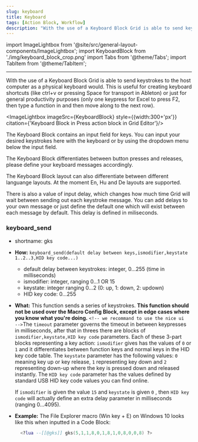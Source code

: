 ```yaml
---
slug: keyboard
title: Keyboard
tags: [Action Block, Workflow]
description: "With the use of a Keyboard Block Grid is able to send keystrokes to the host computer as a physical keyboard would."
---
```

import ImageLightbox from '@site/src/general-layout-components/ImageLightbox';
import KeyboardBlock from './img/keyboard_block_crop.png'
import Tabs from '@theme/Tabs';
import TabItem from '@theme/TabItem';

---

<Tabs>
  <TabItem value="About Keyboard" label="About Keyboard" default>

With the use of a Keyboard Block Grid is able to send keystrokes to the host computer as a physical keyboard would. This is useful for creating keyboard shortcuts (like ctrl+v or pressing Space for transport in Ableton) or just for general productivity purposes (only one keypress for Excel to press F2, then type a function in and then move along to the next row).


<ImageLightbox imageSrc={KeyboardBlock} style={{width:300+'px'}} citation={'Keyboard Block in Press action block in Grid Editor'}/>


The Keyboard Block contains an input field for keys. You can input your desired keystrokes here with the keyboard or by using the dropdown menu below the input field.

The Keyboard Block differentiates between button presses and releases, please define your keyboard messages accordingly.

The Keyboard Block layout can also differentiate between different languange layouts. At the moment En, Hu and De layouts are supported.

There is also a value of input delay, which changes how much time Grid will wait between sending out each keystroke message. You can add delays to your own message or just define the default one which will exist between each message by default. This delay is defined in miliseconds.

</TabItem>
  <TabItem value="Reference Manual Entry" label="Reference Manual Entry">

### keyboard_send

- shortname: gks
- **How:** `keyboard_send(default delay between keys,ismodifier,keystate 1..2..3,HID key code...)`

  - default delay between keystrokes: integer, 0...255 (time in milliseconds)
  - ismodifier: integer, ranging 0...1 OR 15
  - keystate: integer ranging 0...2 (0: up, 1: down, 2: updown)
  - HID key code: 0...255
- **What:** This function sends a series of keystrokes. **This function should not be used over the Macro Config Block, except in edge cases where you know what you're doing.**  `<!-- we recommand to use the nice ui  -->`The `timeout` parameter governs the timeout in between keypresses in milliseconds, after that in threes there are blocks of `ismodifier,keystate,HID key code` parameters. Each of these 3-part blocks representing a key action: `ismodifier` gives has the values of `0` or `1`  and it differentiates between function keys and normal keys in the HID key code table.  The `keystate`  parameter has the following values: `0` meaning key up or key release, `1` representing key down and `2` representing down-up where the key is pressed down and released instantly. The `HID key code` parameter has the values defined by standard USB HID key code values you can find online.

  If `ismodifier` is given the value `15` and `keystate` is given `0` , then `HID key code` will actually define an extra delay parameter in milliseconds (ranging 0...4095).
- **Example:** The File Explorer macro (Win key + E) on Windows 10 looks like this when inputted in a Code Block:

  ```lua
    <?lua --[[@gks]] gks(5,1,1,8,0,1,8,1,0,8,0,0,8) ?>
  ```

</TabItem>
</Tabs>

